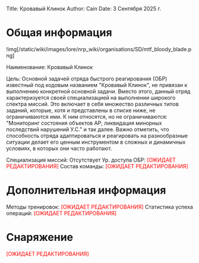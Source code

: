 Title: Кровавый Клинок
Author: Cain
Date: 3 Сентября 2025 г.

# Общая информация

!img[/static/wiki/images/lore/nrp_wiki/organisations/SD/mtf_bloody_blade.png]

Наименование: Кровавый Клинок

Цель: Основной задачей отряда быстрого реагирования (ОБР) известный под кодовым названием "Кровавый Клинок", не привязан к выполнению конкретной основной задачи. Вместо этого, данный отряд характеризуется своей специализацией на выполнении широкого спектра миссий. Это включает в себя множество различных типов заданий, которые, хотя и представлены в списке ниже, не ограничиваются ими. К ним относятся, но не ограничиваются: "Мониторинг состояния объектов АР; ликвидация минорных последствий нарушений У.С." и так далее. Важно отметить, что способность отряда адаптироваться и реагировать на разнообразные ситуации делает его ценным инструментом в сложных и динамичных условиях, в которых они часто работают.

Специализация миссий: Отсутствует
Ур. доступа ОБР: <span style="color:red">[ОЖИДАЕТ РЕДАКТИРОВАНИЯ]</span>
Состав команды: <span style="color:red">[ОЖИДАЕТ РЕДАКТИРОВАНИЯ]</span>

# Дополнительная информация
Методы тренировок: <span style="color:red">[ОЖИДАЕТ РЕДАКТИРОВАНИЯ]</span>
Статистика успеха операций: <span style="color:red">[ОЖИДАЕТ РЕДАКТИРОВАНИЯ]</span>

# Снаряжение
<span style="color:red">[ОЖИДАЕТ РЕДАКТИРОВАНИЯ]</span>
